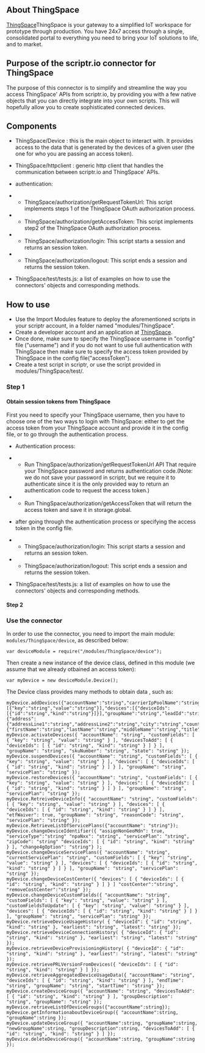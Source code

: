 ## About ThingSpace

[ThingSpace](https://thingspace.verizon.com/developer/)ThingSpace is your gateway to a simplified IoT workspace for prototype through production. You have 24x7 access through a single, consolidated portal to everything you need to bring your IoT solutions to life, and to market.

## Purpose of the scriptr.io connector for ThingSpace
The purpose of this connector is to simplify and streamline the way you access ThingSpace' APIs from scriptr.io, by providing you with a few native objects that you can directly integrate into your own scripts. This will hopefully allow you to create sophisticated connected devices. 

## Components
- ThingSpace/Device : this is the main object to interact with. It provides access to the data that is generated by the devices of a given user (the one for who you are passing an access token).
- ThingSpace/httpclient : generic http client that handles the communication between scriptr.io and ThingSpace' APIs.
- authentication:

- - ThingSpace/authorization/getRequestTokenUrl: This script implements steps 1 of the ThingSpace OAuth authorization process.

- - ThingSpace/authorization/getAccessToken: This script implements step2 of the ThingSpace OAuth authorization process.

- - ThingSpace/authorization/login: This script starts a session and returns an session token.

- - ThingSpace/authorization/logout: This script ends a session and returns the session token.

- ThingSpace/test/tests.js: a list of examples on how to use the connectors' objects and corresponding methods.

## How to use
- Use the Import Modules feature to deploy the aforementioned scripts in your scriptr account, in a folder named "modules/ThingSpace".
- Create a developer account and an application at [ThingSpace](https://thingspace.verizon.com/developer/).
- Once done, make sure to specify the ThingSpace username in "config" file ("username") and if you do not want to use full authentication with ThingSpace then make sure to specify the access token provided by ThingSpace in the config file("accessToken").
- Create a test script in scriptr, or use the script provided in modules/ThingSpace/test/. 

### Step 1

#### Obtain session tokens from ThingSpace
First you need to specify your ThingSpace username, then you have to choose one of the two ways to login with ThingSpace:
either to get the access token from your ThingSpace account and provide it in the config file, or to go through the authentication process.

- Authentication process:

- - Run ThingSpace/authorization/getRequestTokenUrl API That require your ThingSpace password and returns authentication code.(Note: we do not save your password in scriptr, but we require it to authenticate since it is the only provided way to return an authentication code to request the access token.)
- - Run ThingSpace/authorization/getAccessToken that will return the access token and save it in storage.global.

- after going through the authentication process or specifying the access token in the config file.

- - ThingSpace/authorization/login: This script starts a session and returns an session token.
- - ThingSpace/authorization/logout: This script ends a session and returns the session token.

- ThingSpace/test/tests.js: a list of examples on how to use the connectors' objects and corresponding methods.

#### Step 2

### Use the connector

In order to use the connector, you need to import the main module: ```modules/ThingSpace/device```, as described below:
```
var deviceModule = require("/modules/ThingSpace/device");
```
Then create a new instance of the device class, defined in this module (we assume that we already otbained an access token):
```
var myDevice = new deviceModule.Device();
```
The Device class provides many methods to obtain data , such as:
```
myDevice.addDevices({"accountName":"string","carrierIpPoolName":"string","carrierName":"string","costCenterCode":"string","customFields":[{"key":"string","value":"string"}],"devices":[{"deviceIds":[{"id":"string","kind":"string"}]}],"groupName":"string","leadId":"string","mdnZipCode":"string","primaryPlaceOfUse":{"address":{"addressLine1":"string","addressLine2":"string","city":"string","country":"string","state":"string","zip":"string"},"customerName":{"firstName":"string","lastName":"string","middleName":"string","title":"string"}},"publicIpRestriction":"string","servicePlan":"string","skuNumber":"string"});
myDevice.activateDevices({ "accountName": "string", "customFields": [ { "key": "string", "value": "string" } ], "devicesToAdd": [ { "deviceIds": [ { "id": "string", "kind": "string" } ] } ], "groupName": "string", "skuNumber": "string", "state": "string" });
myDevice.suspendDevices({ "accountName": "string", "customFields": [ { "key": "string", "value": "string" } ], "devices": [ { "deviceIds": [ { "id": "string", "kind": "string" } ] } ], "groupName": "string", "servicePlan": "string" });
myDevice.restoreDevices({ "accountName": "string", "customFields": [ { "key": "string", "value": "string" } ], "devices": [ { "deviceIds": [ { "id": "string", "kind": "string" } ] } ], "groupName": "string", "servicePlan": "string" });
myDevice.RetreiveDeviceInfo({ "accountName": "string", "customFields": [ { "key": "string", "value": "string" } ], "devices": [ { "deviceIds": [ { "id": "string", "kind": "string" } ] } ], "etfWaiver": true, "groupName": "string", "reasonCode": "string", "servicePlan": "string" });
myDevice.RetrieveListOfServicePlans({"accountName": "string"});
myDevice.changeDeviceIdentifier({ "assignNonGeoMdn": true, "serviceType":"string" "npaNxx": "string", "servicePlan": "string", "zipCode": "string" "deviceIds": [ { "id": "string", "kind": "string" } ], "change4gOption": "string"} );
myDevice.changeDeviceServicePlans({ "accountName": "string", "currentServicePlan": "string", "customFields": [ { "key": "string", "value": "string" } ], "devices": [ { "deviceIds": [ { "id": "string", "kind": "string" } ] } ], "groupName": "string", "servicePlan": "string" });
myDevice.changeDeviceCostCenter({ "devices": [ { "deviceIds": [ { "id": "string", "kind": "string" } ] } ] "costCenter":"string", "removeCostCenter":"string" });
myDevice.changeDeviceCustomFields({ "accountName": "string", "customFields": [ { "key": "string", "value": "string" } ], "customFieldsToUpdate": [ { "key": "string", "value": "string" } ], "devices": [ { "deviceIds": [ { "id": "string", "kind": "string" } ] } ], "groupName": "string", "servicePlan": "string" });
myDevice.retrieveDeviceUsageHistory( { "deviceId": { "id": "string", "kind": "string" }, "earliest": "string", "latest": "string" });
myDevice.retrieveDeviceConnectionHistory( { "deviceId": { "id": "string", "kind": "string" }, "earliest": "string", "latest": "string" });
myDevice.retrieveDeviceProvisioningHistory( { "deviceId": { "id": "string", "kind": "string" }, "earliest": "string", "latest": "string" });
myDevice.retrievePRLVersionFromDevices({ "deviceIds": [ { "id": "string", "kind": "string" } ] });
myDevice.retrieveAggregatedDeviceUsageData({ "accountName": "string", "deviceIds": [ { "id": "string", "kind": "string" } ], "endTime": "string", "groupName": "string", "startTime": "string" });
myDevice.createDeviceGroup({ "accountName": "string", "devicesToAdd": [ { "id": "string", "kind": "string" } ], "groupDescription": "string", "groupName": "string" });
myDevice.retrieveListOfDeviceGroups({"accountName":string});
myDevice.getInformationaboutDeviceGroup({ "accountName":string, "groupName":string });
myDevice.updateDeviceGroup({ "accountName":string, "groupName":string, "newGroupName":string, "groupDescription":string, "devicesToAdd": [ { "id": "string", "kind": "string" } ] });
myDevice.deleteDeviceGroup({ "accountName":string, "groupName":string });

```

